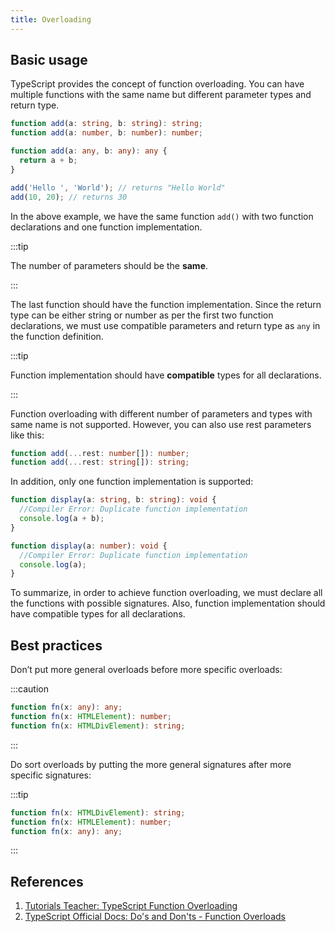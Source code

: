 ```yaml
---
title: Overloading
---
```


## Basic usage

TypeScript provides the concept of function overloading. You can have multiple functions with the same name but different parameter types and return type.

```ts
function add(a: string, b: string): string;
function add(a: number, b: number): number;

function add(a: any, b: any): any {
  return a + b;
}

add('Hello ', 'World'); // returns "Hello World"
add(10, 20); // returns 30
```

In the above example, we have the same function `add()` with two function declarations and one function implementation.

:::tip

The number of parameters should be the **same**.

:::

The last function should have the function implementation. Since the return type can be either string or number as per the first two function declarations, we must use compatible parameters and return type as `any` in the function definition.

:::tip

Function implementation should have **compatible** types for all declarations.

:::

Function overloading with different number of parameters and types with same name is not supported. However, you can also use rest parameters like this:

```ts
function add(...rest: number[]): number;
function add(...rest: string[]): string;
```

In addition, only one function implementation is supported:

```ts
function display(a: string, b: string): void {
  //Compiler Error: Duplicate function implementation
  console.log(a + b);
}

function display(a: number): void {
  //Compiler Error: Duplicate function implementation
  console.log(a);
}
```

To summarize, in order to achieve function overloading, we must declare all the functions with possible signatures. Also, function implementation should have compatible types for all declarations.

## Best practices

Don’t put more general overloads before more specific overloads:

:::caution

```ts
function fn(x: any): any;
function fn(x: HTMLElement): number;
function fn(x: HTMLDivElement): string;
```

:::

Do sort overloads by putting the more general signatures after more specific signatures:

:::tip

```ts
function fn(x: HTMLDivElement): string;
function fn(x: HTMLElement): number;
function fn(x: any): any;
```

:::

## References

1. [Tutorials Teacher: TypeScript Function Overloading](https://www.tutorialsteacher.com/typescript/function-overloading)
2. [TypeScript Official Docs: Do's and Don'ts - Function Overloads](https://www.typescriptlang.org/docs/handbook/declaration-files/do-s-and-don-ts.html#function-overloads)
